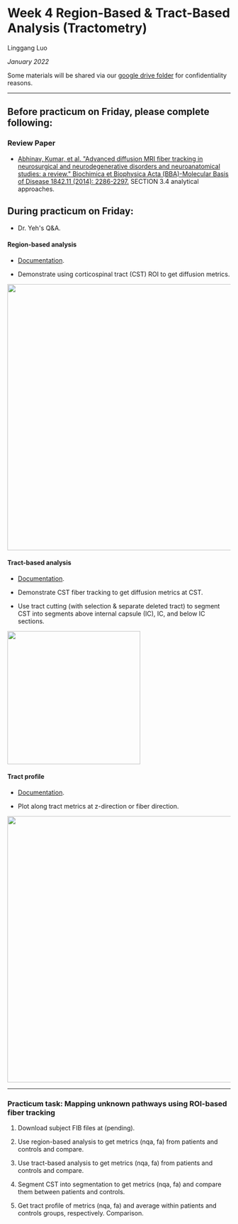 # Week 4 Region-Based & Tract-Based Analysis (Tractometry) 

Linggang Luo

*January 2022*

Some materials will be shared via our [google drive folder](https://drive.google.com/drive/folders/12XGKtBVUb7i-uW_LSkMERFRhP7S95OrQ?usp=sharing) for confidentiality reasons.


---


## Before practicum on Friday, please complete following:

### Review Paper

- [Abhinav, Kumar, et al. "Advanced diffusion MRI fiber tracking in neurosurgical and neurodegenerative disorders and neuroanatomical studies: a review." Biochimica et Biophysica Acta (BBA)-Molecular Basis of Disease 1842.11 (2014): 2286-2297.](Materials/paper/review2.pdf) SECTION 3.4 analytical approaches.

 


## During practicum on Friday:

- Dr. Yeh's Q&A.

#### Region-based analysis 

- [Documentation](https://dsi-studio.labsolver.org/doc/gui_t3_roi_tracking.html).

- Demonstrate using corticospinal tract (CST) ROI to get diffusion metrics.

<img src="https://user-images.githubusercontent.com/275569/153015590-a367f769-8694-4dd9-8680-03716c6d5830.png" width="600">


#### Tract-based analysis 

- [Documentation](https://dsi-studio.labsolver.org/doc/gui_t3_roi_tracking.html).

- Demonstrate CST fiber tracking to get diffusion metrics at CST.

- Use tract cutting (with selection & separate deleted tract) to segment CST into segments above internal capsule (IC), IC, and below IC sections.

<img src="https://user-images.githubusercontent.com/275569/153015773-27d4d62c-8126-49b2-b125-a7532688c47e.png" width="300">

#### Tract profile

- [Documentation](https://dsi-studio.labsolver.org/doc/gui_t3_roi_tracking.html).

- Plot along tract metrics at z-direction or fiber direction.

<img src="https://user-images.githubusercontent.com/275569/153015872-38da0327-ac4c-4bc5-bc08-4a46ae2c04d5.png" width="600">

---

### Practicum task: Mapping unknown pathways using ROI-based fiber tracking


1. Download subject FIB files at (pending).

2. Use region-based analysis to get metrics (nqa, fa) from patients and controls and compare.

3. Use tract-based analysis to get metrics (nqa, fa) from patients and controls and compare.
 
3. Segment CST into segmentation to get metrics (nqa, fa) and compare them between patients and controls.

4. Get tract profile of metrics (nqa, fa) and average within patients and controls groups, respectively. Comparison.

